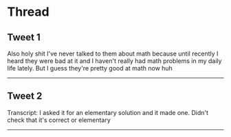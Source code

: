 # Thread

## Tweet 1

Also holy shit I've never talked to them about math because until recently I heard they were bad at it and I haven't really had math problems in my daily life lately. But I guess they're pretty good at math now huh

---

## Tweet 2

Transcript: I asked it for an elementary solution and it made one. Didn't check that it's correct or elementary

---


